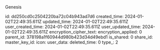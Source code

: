 Genesis

id: dd250cd0c2504220ba72c04b943ad7d6
created_time: 2024-01-02T22:49:35.611Z
updated_time: 2024-01-02T22:49:35.611Z
user_created_time: 2024-01-02T22:49:35.611Z
user_updated_time: 2024-01-02T22:49:35.611Z
encryption_cipher_text: 
encryption_applied: 0
parent_id: 378198a1f60944d980b423d34d49ebd1
is_shared: 0
share_id: 
master_key_id: 
icon: 
user_data: 
deleted_time: 0
type_: 2